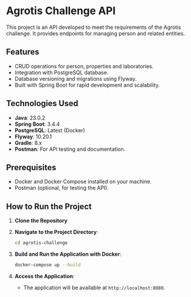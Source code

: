 # Agrotis Challenge API

This project is an API developed to meet the requirements of the Agrotis challenge. It provides endpoints for managing person and related entities.

## Features
- CRUD operations for person, properties and laboratories.
- Integration with PostgreSQL database.
- Database versioning and migrations using Flyway.
- Built with Spring Boot for rapid development and scalability.

## Technologies Used
- **Java**: 23.0.2
- **Spring Boot**: 3.4.4
- **PostgreSQL**: Latest (Docker)
- **Flyway**: 10.20.1
- **Gradle**: 8.x
- **Postman**: For API testing and documentation.

## Prerequisites
- Docker and Docker Compose installed on your machine.
- Postman (optional, for testing the API).

## How to Run the Project

1. **Clone the Repository**

2. **Navigate to the Project Directory**:
   ```bash
   cd agrotis-challenge
   ```

3. **Build and Run the Application with Docker**:
   ```bash
   docker-compose up --build
   ```
4. **Access the Application**:
   - The application will be available at `http://localhost:8080`.
